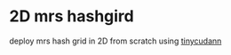 # 2D mrs hashgird
deploy mrs hash grid in 2D from scratch using [tinycudann](https://github.com/NVlabs/tiny-cuda-nn)
